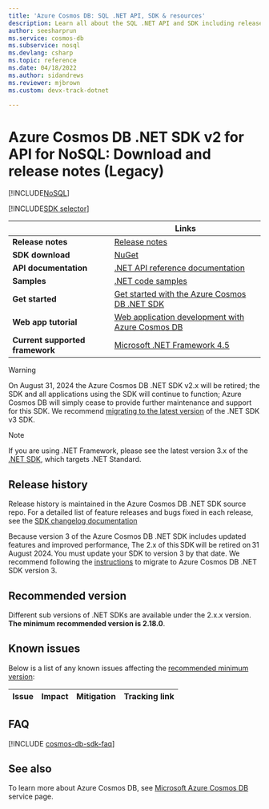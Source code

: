 ```yaml
---
title: 'Azure Cosmos DB: SQL .NET API, SDK & resources'
description: Learn all about the SQL .NET API and SDK including release dates, retirement dates, and changes made between each version of the Azure Cosmos DB .NET SDK.
author: seesharprun
ms.service: cosmos-db
ms.subservice: nosql
ms.devlang: csharp
ms.topic: reference
ms.date: 04/18/2022
ms.author: sidandrews
ms.reviewer: mjbrown
ms.custom: devx-track-dotnet

---
```

# Azure Cosmos DB .NET SDK v2 for API for NoSQL: Download and release notes (Legacy)
[!INCLUDE[NoSQL](../includes/appliesto-nosql.md)]

[!INCLUDE[SDK selector](../includes/cosmos-db-sdk-list.md)]

| | Links |
|---|---|
|**Release notes**|[Release notes](https://github.com/Azure/azure-cosmos-dotnet-v2/blob/master/changelog.md)|
|**SDK download**|[NuGet](https://www.nuget.org/packages/Microsoft.Azure.DocumentDB/)|
|**API documentation**|[.NET API reference documentation](/dotnet/api/overview/azure/cosmosdb)|
|**Samples**|[.NET code samples](https://github.com/Azure/azure-cosmos-dotnet-v2/tree/master/samples)|
|**Get started**|[Get started with the Azure Cosmos DB .NET SDK](quickstart-dotnet.md)|
|**Web app tutorial**|[Web application development with Azure Cosmos DB](tutorial-dotnet-web-app.md)|
|**Current supported framework**|[Microsoft .NET Framework 4.5](https://www.microsoft.com/download/details.aspx?id=30653)|

> [!WARNING]
> On August 31, 2024 the Azure Cosmos DB .NET SDK v2.x will be retired; the SDK and all applications using the SDK will continue to function;
> Azure Cosmos DB will simply cease to provide further maintenance and support for this SDK. 
> We recommend [migrating to the latest version](migrate-dotnet-v3.md) of the .NET SDK v3 SDK.
>

> [!NOTE]
> If you are using .NET Framework, please see the latest version 3.x of the [.NET SDK](sdk-dotnet-v3.md), which targets .NET Standard.

## <a name="release-history"></a> Release history

Release history is maintained in the Azure Cosmos DB .NET SDK source repo. For a detailed list of feature releases and bugs fixed in each release, see the [SDK changelog documentation](https://github.com/Azure/azure-cosmos-dotnet-v2/blob/master/changelog.md)

Because version 3 of the Azure Cosmos DB .NET SDK includes updated features and improved performance, The 2.x of this SDK will be retired on 31 August 2024. You must update your SDK to version 3 by that date. We recommend following the [instructions](migrate-dotnet-v3.md) to migrate to Azure Cosmos DB .NET SDK version 3.

## <a name="recommended-version"></a> Recommended version

Different sub versions of .NET SDKs are available under the 2.x.x version. **The minimum recommended version is 2.18.0**.

## <a name="known-issues"></a> Known issues

Below is a list of any known issues affecting the [recommended minimum version](#recommended-version):

| Issue | Impact | Mitigation | Tracking link |
| --- | --- | --- | --- |

## FAQ

[!INCLUDE [cosmos-db-sdk-faq](../includes/cosmos-db-sdk-faq.md)]

## See also

To learn more about Azure Cosmos DB, see [Microsoft Azure Cosmos DB](https://azure.microsoft.com/services/cosmos-db/) service page.
